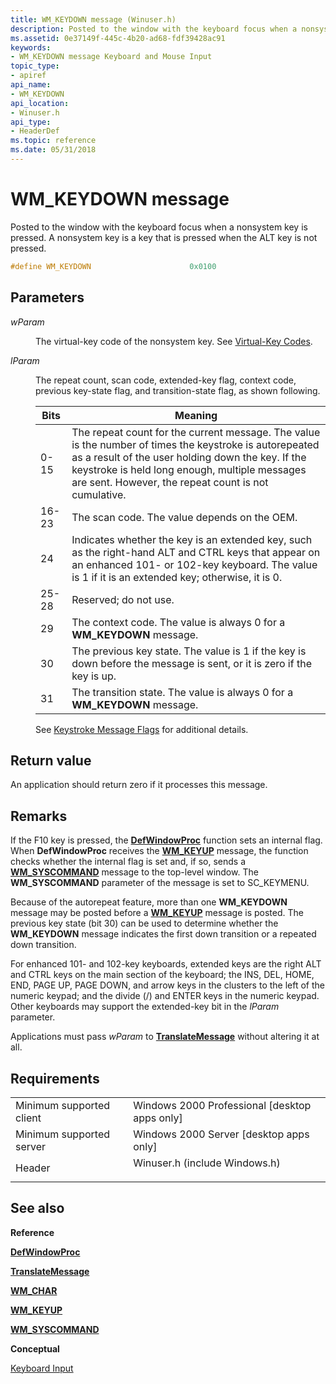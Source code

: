 ```yaml
---
title: WM_KEYDOWN message (Winuser.h)
description: Posted to the window with the keyboard focus when a nonsystem key is pressed. A nonsystem key is a key that is pressed when the ALT key is not pressed.
ms.assetid: 0e37149f-445c-4b20-ad68-fdf39428ac91
keywords:
- WM_KEYDOWN message Keyboard and Mouse Input
topic_type:
- apiref
api_name:
- WM_KEYDOWN
api_location:
- Winuser.h
api_type:
- HeaderDef
ms.topic: reference
ms.date: 05/31/2018
---
```


# WM\_KEYDOWN message

Posted to the window with the keyboard focus when a nonsystem key is pressed. A nonsystem key is a key that is pressed when the ALT key is not pressed.


```C++
#define WM_KEYDOWN                      0x0100
```



## Parameters

<dl> <dt>

*wParam* 
</dt> <dd>

The virtual-key code of the nonsystem key. See [Virtual-Key Codes](virtual-key-codes.md).

</dd> <dt>

*lParam* 
</dt> <dd>

The repeat count, scan code, extended-key flag, context code, previous key-state flag, and transition-state flag, as shown following.



| Bits  | Meaning                                                                                                                                                                                                                                                               |
|-------|-----------------------------------------------------------------------------------------------------------------------------------------------------------------------------------------------------------------------------------------------------------------------|
| 0-15  | The repeat count for the current message. The value is the number of times the keystroke is autorepeated as a result of the user holding down the key. If the keystroke is held long enough, multiple messages are sent. However, the repeat count is not cumulative. |
| 16-23 | The scan code. The value depends on the OEM.                                                                                                                                                                                                                          |
| 24    | Indicates whether the key is an extended key, such as the right-hand ALT and CTRL keys that appear on an enhanced 101- or 102-key keyboard. The value is 1 if it is an extended key; otherwise, it is 0.                                                              |
| 25-28 | Reserved; do not use.                                                                                                                                                                                                                                                 |
| 29    | The context code. The value is always 0 for a **WM\_KEYDOWN** message.                                                                                                                                                                                                |
| 30    | The previous key state. The value is 1 if the key is down before the message is sent, or it is zero if the key is up.                                                                                                                                                 |
| 31    | The transition state. The value is always 0 for a **WM\_KEYDOWN** message.                                                                                                                                                                                            |

See [Keystroke Message Flags](about-keyboard-input.md#keystroke-message-flags) for additional details.
 

</dd> </dl>

## Return value

An application should return zero if it processes this message.

## Remarks

If the F10 key is pressed, the [**DefWindowProc**](https://docs.microsoft.com/windows/desktop/api/winuser/nf-winuser-defwindowproca) function sets an internal flag. When **DefWindowProc** receives the [**WM\_KEYUP**](wm-keyup.md) message, the function checks whether the internal flag is set and, if so, sends a [**WM\_SYSCOMMAND**](https://docs.microsoft.com/windows/desktop/menurc/wm-syscommand) message to the top-level window. The **WM\_SYSCOMMAND** parameter of the message is set to SC\_KEYMENU.

Because of the autorepeat feature, more than one **WM\_KEYDOWN** message may be posted before a [**WM\_KEYUP**](wm-keyup.md) message is posted. The previous key state (bit 30) can be used to determine whether the **WM\_KEYDOWN** message indicates the first down transition or a repeated down transition.

For enhanced 101- and 102-key keyboards, extended keys are the right ALT and CTRL keys on the main section of the keyboard; the INS, DEL, HOME, END, PAGE UP, PAGE DOWN, and arrow keys in the clusters to the left of the numeric keypad; and the divide (/) and ENTER keys in the numeric keypad. Other keyboards may support the extended-key bit in the *lParam* parameter.

Applications must pass *wParam* to [**TranslateMessage**](https://docs.microsoft.com/windows/desktop/api/winuser/nf-winuser-translatemessage) without altering it at all.

## Requirements



|                                     |                                                                                                          |
|-------------------------------------|----------------------------------------------------------------------------------------------------------|
| Minimum supported client<br/> | Windows 2000 Professional \[desktop apps only\]<br/>                                               |
| Minimum supported server<br/> | Windows 2000 Server \[desktop apps only\]<br/>                                                     |
| Header<br/>                   | <dl> <dt>Winuser.h (include Windows.h)</dt> </dl> |



## See also

<dl> <dt>

**Reference**
</dt> <dt>

[**DefWindowProc**](https://docs.microsoft.com/windows/desktop/api/winuser/nf-winuser-defwindowproca)
</dt> <dt>

[**TranslateMessage**](https://docs.microsoft.com/windows/desktop/api/winuser/nf-winuser-translatemessage)
</dt> <dt>

[**WM\_CHAR**](wm-char.md)
</dt> <dt>

[**WM\_KEYUP**](wm-keyup.md)
</dt> <dt>

[**WM\_SYSCOMMAND**](https://docs.microsoft.com/windows/desktop/menurc/wm-syscommand)
</dt> <dt>

**Conceptual**
</dt> <dt>

[Keyboard Input](keyboard-input.md)
</dt> </dl>

 

 





